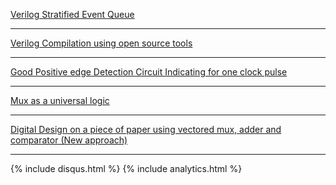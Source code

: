 [Verilog Stratified Event Queue]({{site.baseurl}}/Verilog-Simulation-Semantics)

-------------------------------------------------------------

[Verilog Compilation using open source tools]({{site.baseurl}}/Verilog-Compilation-using-open-source-tools)

-------------------------------------------------------------------

[Good Positive edge Detection Circuit Indicating for one clock pulse]({{site.baseurl}}/Edge-detection-circuit)

---------------------------------------------------------------------

[Mux as a universal logic]({{site.baseurl}}/Mux-as-a-universal-logic)

----------------------------------------------------------------------

[Digital Design on a piece of paper using vectored mux, adder and comparator (New approach)]({{site.baseurl}}/Digital-Design-on-a-piece-of-paper)

-----------------------------------------------------------------------

{% include disqus.html %}
{% include analytics.html %}